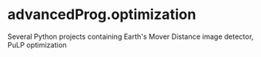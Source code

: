 # advancedProg.optimization
Several Python projects containing Earth's Mover Distance image detector, PuLP optimization 
